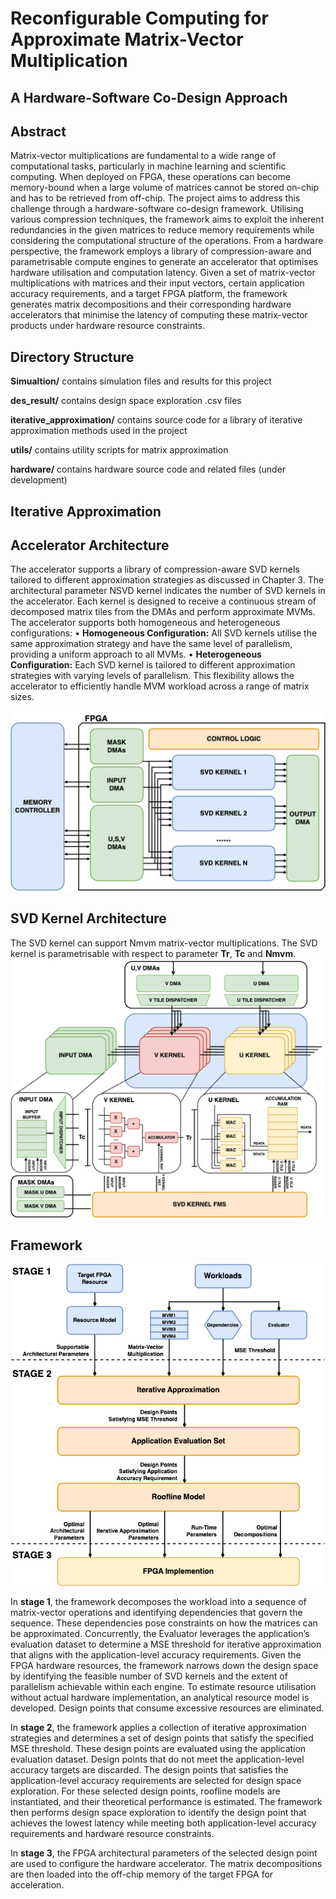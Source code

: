 # Reconfigurable Computing for Approximate Matrix-Vector Multiplication
## A Hardware-Software Co-Design Approach

## Abstract
Matrix-vector multiplications are fundamental to a wide range of computational tasks, particularly in machine learning and scientific computing. When deployed on FPGA, these operations can become memory-bound when a large volume of matrices cannot be stored on-chip and has to be retrieved from off-chip. The project aims to address this challenge through a hardware-software co-design framework. Utilising various compression techniques, the framework aims to exploit the inherent redundancies in the given matrices to reduce memory requirements while considering the computational structure of the operations. From a hardware perspective, the framework employs a library of compression-aware and parametrisable compute engines to generate an accelerator that optimises hardware utilisation and computation latency. Given a set of matrix-vector multiplications with matrices and their input vectors, certain application accuracy requirements, and a target FPGA platform, the framework generates matrix decompositions and their corresponding hardware accelerators that minimise the latency of computing these matrix-vector products under hardware resource constraints.

## Directory Structure
**Simualtion/** contains simulation files and results for this project

**des_result/** contains design space exploration .csv files

**iterative_approximation/** contains source code for a library of iterative approximation methods used in the project

**utils/** contains utility scripts for matrix approximation

**hardware/** contains hardware source code and related files (under development)

## Iterative Approximation

## Accelerator Architecture
The accelerator supports a library of compression-aware SVD kernels tailored to different approximation strategies as discussed in Chapter 3. The architectural parameter NSVD kernel indicates the number of SVD kernels in the accelerator. Each kernel is designed to receive a continuous stream of decomposed matrix tiles from the DMAs and perform approximate MVMs. The accelerator supports both homogeneous and heterogeneous configurations:
  • **Homogeneous Configuration:** All SVD kernels utilise the same approximation strategy and have the same level of parallelism, providing a uniform approach to all MVMs.
  • **Heterogeneous Configuration:** Each SVD kernel is tailored to different approximation strategies with varying levels of parallelism. This flexibility allows the accelerator to efficiently handle MVM workload across a range of matrix sizes.
  
![Diagram](img/Architecture.png)

## SVD Kernel Architecture
The SVD kernel can support Nmvm matrix-vector multiplications. The SVD kernel is parametrisable with respect to parameter **Tr**, **Tc** and **Nmvm**.
![Diagram](img/svd_kernel_1.png)

## Framework
![Diagram](img/flowchart.png)

In **stage 1**, the framework decomposes the workload into a sequence of matrix-vector operations and identifying dependencies that govern the sequence. These dependencies pose constraints on how the matrices can be approximated. Concurrently, the Evaluator leverages the application’s evaluation dataset to determine a MSE threshold for iterative approximation that aligns with the application-level accuracy requirements. Given the FPGA hardware resources, the framework narrows down the design space by identifying the feasible number of SVD kernels and the extent of parallelism achievable within each engine. To estimate resource utilisation without actual hardware implementation, an analytical resource model is developed. Design points that consume excessive resources are eliminated.

In **stage 2**, the framework applies a collection of iterative approximation strategies and determines a set of design points that satisfy the specified MSE threshold. These design points are evaluated using the application evaluation dataset. Design points that do not meet the application-level accuracy targets are discarded. The design points that satisfies the application-level accuracy requirements are selected for design space exploration. For these selected design points, roofline models are instantiated, and their theoretical performance is estimated. The framework then performs design space exploration to identify the design point that achieves the lowest latency while meeting both application-level accuracy requirements and hardware resource constraints.

In **stage 3**, the FPGA architectural parameters of the selected design point are used to configure the hardware accelerator. The matrix decompositions are then loaded into the off-chip memory of the target FPGA for acceleration.
